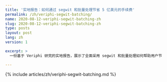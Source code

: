 ```yaml
---
title: '实地报告：如何通过 segwit 和批量处理节省 5 亿美元的手续费'
permalink: /zh/veriphi-segwit-batching/
name: 2020-08-12-veriphi-segwit-batching-zh
slug: 2020-08-12-veriphi-segwit-batching-zh
type: posts
layout: post
lang: zh
version: 1

excerpt: >
  一份基于 Veriphi 研究的实地报告，展示了全面采用 segwit 和批量处理如何帮助用户节省将近 5 亿美元的比特币网络手续费。

---
```

{% include articles/zh/veriphi-segwit-batching.md %}
